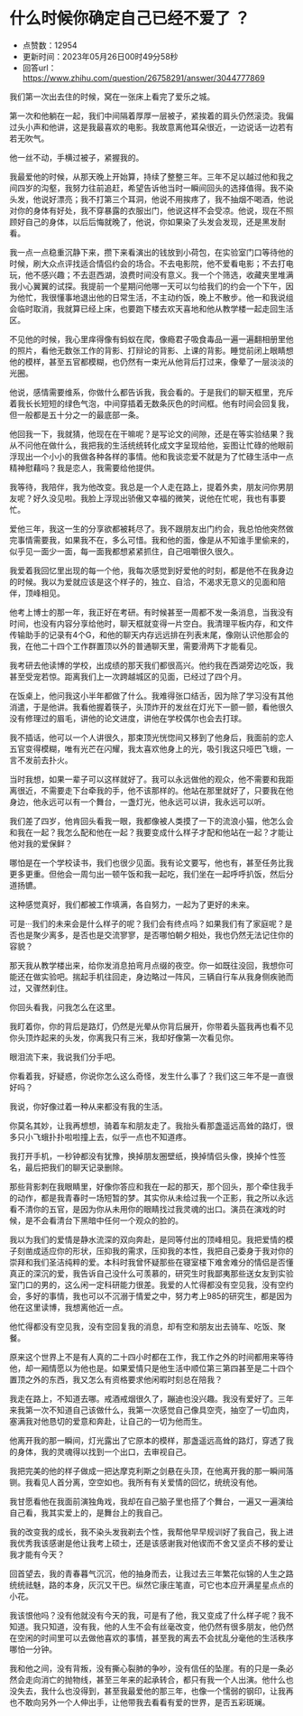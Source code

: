 # 什么时候你确定自己已经不爱了 ？
- 点赞数：12954
- 更新时间：2023年05月26日00时49分58秒
- 回答url：https://www.zhihu.com/question/26758291/answer/3044777869
<body>
 <p data-pid="OZs8jDVj">我们第一次出去住的时候，窝在一张床上看完了爱乐之城。</p>
 <p data-pid="G1EdQa3Y">第一次和他躺在一起，我们中间隔着厚厚一层被子，紧挨着的肩头仍然滚烫。我偏过头小声和他讲，这是我最喜欢的电影。我故意离他耳朵很近，一边说话一边若有若无吹气。</p>
 <p data-pid="GxYNlUCa">他一丝不动，手横过被子，紧握我的。</p>
 <p data-pid="H2s0kr6J">我最爱他的时候，从那天晚上开始算，持续了整整三年。三年不足以越过他和我之间四岁的沟壑，我努力往前追赶，希望告诉他当时一瞬间回头的选择值得。我不染头发，他说好漂亮；我不打第三个耳洞，他说不用挨疼了，我不抽烟不喝酒，他说对你的身体有好处，我不穿暴露的衣服出门，他说这样不会受凉。他说，现在不照顾好自己的身体，以后后悔就晚了，他说，你如果染了头发会发现，还是黑发耐看。</p>
 <p data-pid="YAi_X_mG">我一点一点稳重沉静下来，攒下来看演出的钱放到小荷包，在实验室门口等待他的时候，刷大众点评找适合情侣约会的场合。不去电影院，他不爱看电影；不去打电玩，他不感兴趣；不去逛西湖，浪费时间没有意义。我一个个筛选，收藏夹里堆满我小心翼翼的试探。我提前一个星期问他哪一天可以匀给我们的约会一个下午，因为他忙，我很懂事地退出他的日常生活，不主动约饭，晚上不散步。他一和我说组会临时取消，我就算已经上床，也要跑下楼去欢天喜地和他从教学楼一起走回生活区。</p>
 <p data-pid="PS5aZjDn">不见他的时候，我心里痒得像有蚂蚁在爬，像瘾君子吸食毒品一遍一遍翻相册里他的照片，看他无数张工作的背影、打辩论的背影、上课的背影。睡觉前闭上眼睛想他的模样，甚至五官都模糊，也仍然有一束光从他背后打过来，像晕了一层淡淡的光圈。</p>
 <p data-pid="_bgsLZW7">他说，感情需要维系，你做什么都告诉我，我会看的。于是我们的聊天框里，充斥着我长长短短的绿色气泡，中间穿插着无数条灰色的时间框。他有时间会回复我，但一般都是五十分之一的最底部一条。</p>
 <p data-pid="PsK5TTCV">他回我一下，我就猜，他现在在干嘛呢？是写论文的间隙，还是在等实验结果？我从不问他在做什么，我把我的生活统统转化成文字呈现给他，妄图让忙碌的他眼前浮现出一个小小的我做各种各样的事情。他和我谈恋爱不就是为了忙碌生活中一点精神慰藉吗？我是恋人，我需要给他提供。</p>
 <p data-pid="6OqHAZz8">我等待，我陪伴，我为他改变。我总是一个人走在路上，提着外卖，朋友问你男朋友呢？好久没见啦。我脸上浮现出骄傲又幸福的微笑，说他在忙呢，我也有事要忙。</p>
 <p data-pid="2mZSr2mX">爱他三年，我这一生的分享欲都被耗尽了。我不跟朋友出门约会，我总怕他突然做完事情需要我，如果我不在，多么可惜。我和他的面，像是从不知谁手里偷来的，似乎见一面少一面，每一面我都想紧紧抓住，自己咀嚼很久很久。</p>
 <p data-pid="meMA9XzL">我爱着我回忆里出现的每一个他，我每次感觉到好爱他的时刻，都是他不在我身边的时候。我以为爱就应该是这个样子的，独立、自洽，不渴求无意义的见面和陪伴，顶峰相见。</p>
 <p data-pid="7OLDmHyW">他考上博士的那一年，我正好在考研。有时候甚至一周都不发一条消息，当我没有时间，也没有内容分享给他时，聊天框就变得一片空白。我清理平板内存，和文件传输助手的记录有4个G，和他的聊天内存远远排在列表末尾，像刚认识他那会的我，在他二十四个工作群置顶以外的普通聊天里，需要滑两下才能看见。</p>
 <p data-pid="nMRU_70s">我考研去他读博的学校，出成绩的那天我们都很高兴。他约我在西湖旁边吃饭，我甚至受宠若惊。距离我们上一次跨越城区的见面，已经过了四个月。</p>
 <p data-pid="KOzWQiiw">在饭桌上，他问我这小半年都做了什么。我难得张口结舌，因为除了学习没有其他消遣，于是他讲。我看他握着筷子，头顶炸开的发丝在灯光下一颤一颤，看他很久没有修理过的眉毛，讲他的论文进度，讲他在学校偶尔也会去打球。</p>
 <p data-pid="LIvotqO-">我不插话，他可以一个人讲很久，那束顶光恍惚间又移到了他身后，我面前的恋人五官变得模糊，唯有光芒在闪耀，我太喜欢他身上的光，吸引我这只哑巴飞蛾，一言不发前去扑火。</p>
 <p data-pid="yCLq8INH">当时我想，如果一辈子可以这样就好了。我可以永远做他的观众，他不需要和我距离很近，不需要走下台牵我的手，他不该那样的。他站在那里就好了，只要我在他身边，他永远可以有一个舞台，一盏灯光，他永远可以讲，我永远可以听。</p>
 <p data-pid="nr8PwSCL">我们差了四岁，他肯回头看我一眼，我都像被人类摸了一下的流浪小猫，他怎么会和我在一起？我怎么配和他在一起？我要变成什么样子才配和他站在一起？才能让他对我的爱保鲜？</p>
 <p data-pid="AkPoE5lh">哪怕是在一个学校读书，我们也很少见面。我有论文要写，他也有，甚至任务比我更多更重。但他会一周匀出一顿午饭和我一起吃，我们坐在一起呼呼扒饭，然后分道扬镳。</p>
 <p data-pid="4gqEPQ7v">这种感觉真好，我们都被工作填满，各自努力，一起为了更好的未来。</p>
 <p data-pid="Lt_yOe4q">可是···我们的未来会是什么样子的呢？我们会有终点吗？如果我们有了家庭呢？是否也是聚少离多，是否也是交流寥寥，是否哪怕朝夕相处，我也仍然无法记住你的容貌？</p>
 <p data-pid="aLv7Be_6">那天我从教学楼出来，给你发消息拍弯月点缀的夜空。你一如既往没回，我想你可能还在做实验吧。揣起手机往回走，身边略过一阵风，三辆自行车从我身侧疾驰而过，又骤然刹住。</p>
 <p data-pid="zANbxM2_">你回头看我，问我怎么在这里。</p>
 <p data-pid="TziLpdUv">我盯着你，你的背后是路灯，仍然是光晕从你背后展开，你带着头盔我再也看不见你头顶炸起来的头发，你离我只有三米，我却好像第一次看见你。</p>
 <p data-pid="fVILt0F5">眼泪流下来，我说我们分手吧。</p>
 <p data-pid="uRAnP2N2">你看着我，好疑惑，你说你怎么这么奇怪，发生什么事了？我们这三年不是一直很好吗？</p>
 <p data-pid="eTSTHKNx">我说，你好像过着一种从来都没有我的生活。</p>
 <p data-pid="wuGUBrEt">你莫名其妙，让我再想想，骑着车和朋友走了。我抬头看那盏遥远高耸的路灯，很多只小飞蛾扑扑啦啦撞上去，似乎一点也不知道疼。</p>
 <p data-pid="jyF9R0FQ">我打开手机，一秒钟都没有犹豫，换掉朋友圈壁纸，换掉情侣头像，换掉个性签名，最后把我们的聊天记录删除。</p>
 <p data-pid="prj8ldfi">那些背影刺在我眼睛里，好像你答应和我在一起的那天，那个回头，那个牵住我手的动作，都是我青春时一场短暂的梦。其实你从未给过我一个正影，我之所以永远看不清你的五官，是因为你从未用你的眼睛找过我灵魂的出口。演员在演戏的时候，是不会看清台下黑暗中任何一个观众的脸的。</p>
 <p data-pid="fcB1_XLH">我以为我们的爱情是静水流深的双向奔赴，是同等付出的顶峰相见。我把爱情的模子刻凿成适应你的形状，压抑我的需求，压抑我的本性，我把自己委身于我对你的崇拜和我们圣洁纯粹的爱。本科时我曾怀疑那些在寝室楼下难舍难分的情侣是否懂真正的深沉的爱，我告诉自己没什么可羡慕的，研究生时我鄙夷那些送女友到实验室门口的男的，这么闲一定科研能力很差。我爱的人忙得都没有空见我，没有空约会，多好的事情，我也可以不沉溺于情爱之中，努力考上985的研究生，都是因为他在这里读博，我想离他近一点。</p>
 <p data-pid="K9mrvGvn">他忙得都没有空见我，没有空回复我的消息，却有空和朋友出去骑车、吃饭、聚餐。</p>
 <p data-pid="M2pVbMbu">原来这个世界上不是有人真的二十四小时都在工作，我工作之外的时间都用来等待他，却一厢情愿以为他也是。如果爱情只是他生活中顺位第三第四甚至是二十四个置顶之外的东西，我又怎么有资格要求他闲暇时刻总在陪我？</p>
 <p data-pid="T8-jfHqm">我走在路上，不知道去哪。戒酒戒烟很久了，蹦迪也没兴趣。我没有爱好了。三年来我第一次不知道自己该做什么，我第一次感觉自己像具空壳，抽空了一切血肉，塞满我对他恳切的爱意和奔赴，让自己的一切为他而生。</p>
 <p data-pid="EEcstBCF">他离开我的那一瞬间，灯光露出了它原本的模样，那盏遥远高耸的路灯，穿透了我的身体，我的灵魂得以找到一个出口，去审视自己。</p>
 <p data-pid="VmzOupze">我把完美的他的样子做成一把达摩克利斯之剑悬在头顶，在他离开我的那一瞬间落铡。我看见人首分离，空空如也。我所有有关爱情的回忆，统统没有他。</p>
 <p data-pid="_UrDHD_3">我甘愿看他在我面前演独角戏，我却在自己脑子里也搭了个舞台，一遍又一遍演给自己看，我其实爱上的，是舞台上的我自己。</p>
 <p data-pid="H8xxqxvr">我的改变我的成长，我不染头发我剃去个性，我帮他早早规训好了我自己，我上进我优秀我该感谢是他让我考上硕士，还是该感谢我对他锲而不舍又坚贞不移的爱让我才能有今天？</p>
 <p data-pid="DSQl-PRQ">回首望去，我的青春暮气沉沉，他的抽身而去，让我过去三年繁花似锦的人生之路统统祛魅，路的本身，灰沉又干巴。纵然它康庄笔直，可它也本应开满星星点点的小花。</p>
 <p data-pid="4fOpbs5e">我该恨他吗？没有他就没有今天的我，可是有了他，我又变成了什么样子呢？我不知道。我只知道，没有我，他的人生不会有丝毫改变，他仍然有很多朋友，他仍然在空闲的时间里可以去做他喜欢的事情，甚至我的离去不会扰乱分毫他的生活秩序哪怕一分钟。</p>
 <p data-pid="Ktlzdl4j">我和他之间，没有背叛，没有撕心裂肺的争吵，没有信任的坠崖。有的只是一条必然会走向消亡的抛物线，甚至三年来的起承转合，都只有我一个人出演。他什么也没失去，我什么也没得到，甚至我最爱他的那三年，也像一个懦弱的钢印，让我再也不敢向另外一个人伸出手，让他带我去看看有爱的世界，是否五彩斑斓。</p>
</body>